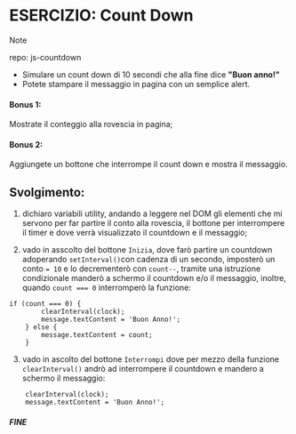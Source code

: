 # ESERCIZIO: Count Down

> [!NOTE]
>
> repo: js-countdown

- Simulare un count down di 10 secondi che alla fine dice **"Buon anno!"**
- Potete stampare il messaggio in pagina con un semplice alert.
#### Bonus 1:
Mostrate il conteggio alla rovescia in pagina;
#### Bonus 2:
Aggiungete un bottone che interrompe il count down e mostra il messaggio.

## Svolgimento:
1. dichiaro variabili utility, andando a leggere nel DOM gli elementi che mi servono per far partire il conto alla rovescia, il bottone per interrompere il timer e dove verrà visualizzato il countdown e il messaggio;

2. vado in asscolto del bottone `Inizia`, dove farò partire un countdown adoperando `setInterval()`con cadenza di un secondo, imposterò un conto `= 10` e lo decrementerò con `count--`, tramite una istruzione condizionale manderò a schermo il countdown e/o il messaggio, inoltre, quando `count === 0` interromperò la funzione:
```
if (count === 0) {
        clearInterval(clock);
        message.textContent = 'Buon Anno!';   
    } else {
        message.textContent = count;
    }
```

3. vado in ascolto del bottone `Interrompi` dove per mezzo della funzione `clearInterval()` andrò ad interrompere il countdown e mandero a schermo il messaggio:
```
    clearInterval(clock);
    message.textContent = 'Buon Anno!';
```


##### FINE